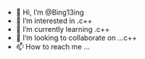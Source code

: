 - 👋 Hi, I’m @Bing13ing
- 👀 I’m interested in .c++
- 🌱 I’m currently learning .c++
- 💞️ I’m looking to collaborate on ...c++
- 📫 How to reach me ...

<!---
Bing13ing/Bing13ing is a ✨ special ✨ repository because its `README.md` (this file) appears on your GitHub profile.
You can click the Preview link to take a look at your changes.
--->
